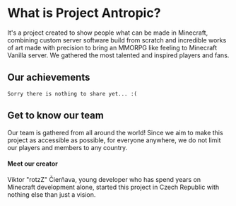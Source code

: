# What is Project Antropic?

It's a project created to show people what can be made in Minecraft, combining custom server software build from scratch and incredible works of art made with precision to bring an MMORPG like feeling to Minecraft Vanilla server. We gathered the most talented and inspired players and fans.

## Our achievements

`Sorry there is nothing to share yet... :(`

## Get to know our team

Our team is gathered from all around the world! Since we aim to make this project as accessible as possible, for everyone anywhere, we do not limit our players and members to any country.

#### Meet our creator
Viktor "rotzZ" Čierňava, young developer who has spend years on Minecraft development alone, started this project in Czech Republic with nothing else than just a vision. 
